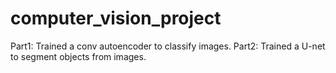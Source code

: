 # computer_vision_project
Part1: Trained a conv autoencoder to classify images.
Part2: Trained a U-net to segment objects from images.
